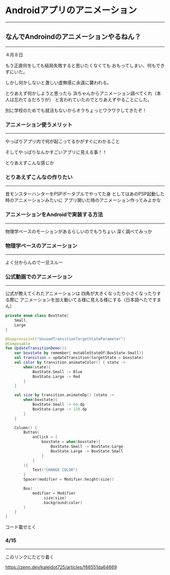 # Androidアプリのアニメーション

****

## なんでAndroindのアニメーションやるねん？

****
４月８日

もう正直何をしても結局失敗すると思いたくなくても
おもってしまい、何もできずにいた。

しかし何かしないと激しい虚無感に永遠に襲われる。

とりあえず何かしようと思ったら
浜ちゃんからアニメーション調べてくれ（本人は忘れてるだろうが）
と言われていたのでとりあえずやることにした。

別に学校のためでも就活もないからオラちょっとワクワクしてきたぞ！



### アニメーション使うメリット

***

やっぱりアプリ内で何が起こってるかがすぐにわかること

そしてやっぱりなんかすごいアプリに見える事！！

とりあえずこんな感じか

### とりあえずこんなの作りたい

***

昔モンスターハンターをPSPポータブルでやってた身
としてはあのPSP起動した時のアニメーションみたいに
アプリ開いた時のアニメーション作ってみよかな

### アニメーションをAndroidで実装する方法
****

物理学ベースのモーションがあるらしいのでもうちょい
深く調べてみっか

### 物理学ベースのアニメーション

****

よく分からんので一旦スルー

### 公式動画でのアニメーション

***

公式が教えてくれたアニメーションは
四角が大きくなったり小さくなったりする際に
アニメーションを加え動いてる様に見える様にする（日本語へたですまん）
```kotlin
private enum class BoxState{
    Small,
    Large
}

@SuppressLint("UnusedTransitionTargetStateParameter")
@Composable
fun UpdateTransitionDemo(){
    var boxstate by remember{ mutableStateOf(BoxState.Small)}
    val transition = updateTransition(targetState = boxstate)
    val color by transition.animateColor() { state ->
        when(state){
            BoxState.Small -> Blue
            BoxState.Large -> Red
        }
    }

    val size by transition.animateDp() {state ->
        when(boxstate){
            BoxState.Small -> 64.dp
            BoxState.Large -> 128.dp
        }
    }

    Column() {
        Button(
            onClick = {
                boxstate = when(boxstate){
                    BoxState.Small -> BoxState.Large
                    BoxState.Large -> BoxState.Small
                }
            }
        ){
            Text("CHANGE COLOR")
        }
        Spacer(modifier = Modifier.height(size))

        Box(
            modifier = Modifier
                .size(size)
                .background(color)
        )
    }
}
```

コード載せとく

### 4/15

***

このリンクにたどり着く

https://zenn.dev/kaleidot725/articles/f66551da64669








